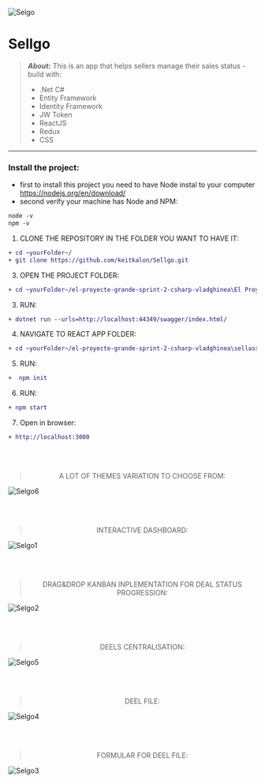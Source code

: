 
![Selgo](https://user-images.githubusercontent.com/79155265/160075101-74a59850-8ace-467b-a464-9bfde3615243.png)

# Sellgo #
>**_About:_** This is an app that helps sellers manage their sales status -
> build with:
> - .Net C# 
> - Entity Framework
> - Identity Framework
> - JW Token
> - ReactJS
> - Redux
> - CSS

-------------------------

### Install the project: ###
- first to install this project you need to have Node instal to your computer https://nodejs.org/en/download/
- second verify your machine has Node and NPM:
```diff  
node -v
npm -v
```
1. CLONE THE REPOSITORY IN THE FOLDER YOU WANT TO HAVE IT:
```diff 
+ cd ~yourFolder~/
+ git clone https://github.com/keitkalon/Sellgo.git
```
3. OPEN THE PROJECT FOLDER:
```diff 
+ cd ~yourFolder~/el-proyecte-grande-sprint-2-csharp-vladghinea\El Proyecte Grande
```
3. RUN:  
```diff 
+ dotnet run --urls=http://localhost:44349/swagger/index.html/
```
4. NAVIGATE TO REACT APP FOLDER:  
```diff 
+ cd ~yourFolder~/el-proyecte-grande-sprint-2-csharp-vladghinea\sellassistent
```
5. RUN:
```diff 
+  npm init
```
6. RUN:
 ```diff 
+ npm start
```
7. Open in browser:
```diff 
+ http://localhost:3000
```
<br><br>
><p align="center">A LOT OF THEMES VARIATION TO CHOOSE FROM:</p> 
![Selgo6](https://user-images.githubusercontent.com/79155265/160077330-ccc7264c-ec84-440c-baeb-f0735335338a.png)

<br><br>
><p align="center">INTERACTIVE DASHBOARD:</p> 
![Selgo1](https://user-images.githubusercontent.com/79155265/160077364-7ac20d14-5f03-483b-9542-e6f4edd8f845.png)

<br><br>
><p align="center">DRAG&DROP KANBAN INPLEMENTATION FOR DEAL STATUS PROGRESSION:</p> 
![Selgo2](https://user-images.githubusercontent.com/79155265/160077177-254c2bdf-cf44-42de-be00-615dd9aa38b2.png)

<br><br>
><p align="center">DEELS CENTRALISATION:</p> 
![Selgo5](https://user-images.githubusercontent.com/79155265/160077586-99d42390-af7f-4082-94d1-adcf76e5e65a.png)

<br><br>
><p align="center">DEEL FILE:</p> 
![Selgo4](https://user-images.githubusercontent.com/79155265/160077294-fc40217b-b28f-423c-a1ca-02b5907050e0.png)

<br><br>
><p align="center">FORMULAR FOR DEEL FILE:</p> 
![Selgo3](https://user-images.githubusercontent.com/79155265/160077262-3b6904db-7f88-42c5-9e0a-e312886ec042.png)
